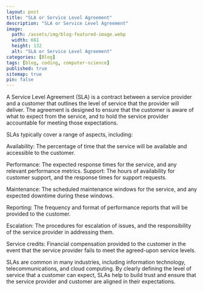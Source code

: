 ```yaml
---
layout: post
title: "SLA or Service Level Agreement"
description: "SLA or Service Level Agreement"
image:
  path: /assets/img/blog-featured-image.webp
  width: 661
  height: 132
  alt: "SLA or Service Level Agreement"
categories: [Blog]
tags: [blog, coding, computer-science]
published: true
sitemap: true
pin: false
---
```



A Service Level Agreement (SLA) is a contract between a service provider and a customer that outlines the level of service that the provider will deliver. The agreement is designed to ensure that the customer is aware of what to expect from the service, and to hold the service provider accountable for meeting those expectations.

SLAs typically cover a range of aspects, including:

Availability: The percentage of time that the service will be available and accessible to the customer.

Performance: The expected response times for the service, and any relevant performance metrics.
Support: The hours of availability for customer support, and the response times for support requests.

Maintenance: The scheduled maintenance windows for the service, and any expected downtime during these windows.

Reporting: The frequency and format of performance reports that will be provided to the customer.

Escalation: The procedures for escalation of issues, and the responsibility of the service provider in addressing them.

Service credits: Financial compensation provided to the customer in the event that the service provider fails to meet the agreed-upon service levels.

SLAs are common in many industries, including information technology, telecommunications, and cloud computing. By clearly defining the level of service that a customer can expect, SLAs help to build trust and ensure that the service provider and customer are aligned in their expectations.



